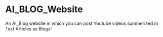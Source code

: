 # AI_BLOG_Website
An AI_Blog website in which you can post Youtube videos summerized in Text Articles as Blogs!
